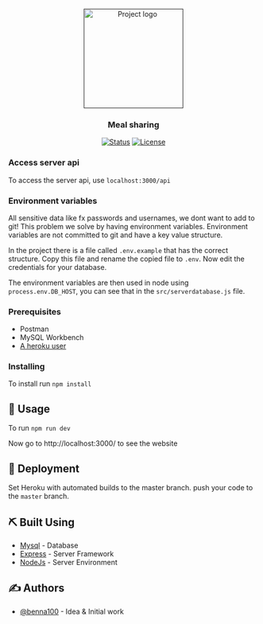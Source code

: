 <p align="center">
  <a href="" rel="noopener">
 <img width=200px height=200px src="https://www.hackyourfuture.dk/static/logo-dark.svg" alt="Project logo"></a>
</p>

<h3 align="center">Meal sharing</h3>

<div align="center">

  [![Status](https://img.shields.io/badge/status-active-success.svg)]()
  [![License](https://img.shields.io/badge/license-MIT-blue.svg)](/LICENSE)

</div>



### Access server api
To access the server api, use `localhost:3000/api`

### Environment variables
All sensitive data like fx passwords and usernames, we dont want to add to git! This problem we solve by having environment variables. Environment variables are not committed to git and have a key value structure. 

In the project there is a file called `.env.example` that has the correct structure. Copy this file and rename the copied file to `.env`. Now edit the credentials for your database.

The environment variables are then used in node using `process.env.DB_HOST`, you can see that in the `src/serverdatabase.js` file. 

### Prerequisites
- Postman
- MySQL Workbench
- [A heroku user](https://heroku.com) 

### Installing
To install run `npm install`

## 🎈 Usage <a name="usage"></a>
To run `npm run dev`

Now go to http://localhost:3000/ to see the website

## 🚀 Deployment <a name = "deployment"></a>
Set Heroku with automated builds to the master branch.  push your code to the `master` branch. 

## ⛏️ Built Using <a name = "built_using"></a>
- [Mysql](https://www.npmjs.com/package/mysql) - Database
- [Express](https://expressjs.com/) - Server Framework
- [NodeJs](https://nodejs.org/en/) - Server Environment

## ✍️ Authors <a name = "authors"></a>
- [@benna100](https://github.com/benna100) - Idea & Initial work
